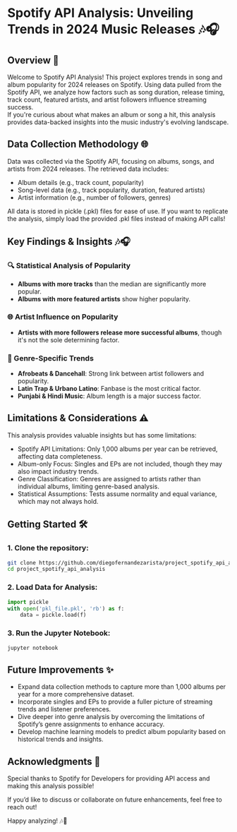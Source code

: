 # Spotify API Analysis: Unveiling Trends in 2024 Music Releases 🎶🎧

## Overview 🚀  
Welcome to Spotify API Analysis! This project explores trends in song and album popularity for 2024 releases on Spotify. Using data pulled from the Spotify API, we analyze how factors such as song duration, release timing, track count, featured artists, and artist followers influence streaming success.  
If you're curious about what makes an album or song a hit, this analysis provides data-backed insights into the music industry's evolving landscape.

## Data Collection Methodology 🌐  
Data was collected via the Spotify API, focusing on albums, songs, and artists from 2024 releases. The retrieved data includes:  

- Album details (e.g., track count, popularity)  
- Song-level data (e.g., track popularity, duration, featured artists)  
- Artist information (e.g., number of followers, genres)  

All data is stored in pickle (.pkl) files for ease of use. If you want to replicate the analysis, simply load the provided .pkl files instead of making API calls!

## Key Findings & Insights 🎶🎧  

### 🔍 Statistical Analysis of Popularity
- **Albums with more tracks** than the median are significantly more popular.  
- **Albums with more featured artists** show higher popularity.  

### 🌐 Artist Influence on Popularity
- **Artists with more followers release more successful albums**, though it's not the sole determining factor.  

### 🎵 Genre-Specific Trends
- **Afrobeats & Dancehall**: Strong link between artist followers and popularity.  
- **Latin Trap & Urbano Latino**: Fanbase is the most critical factor.  
- **Punjabi & Hindi Music**: Album length is a major success factor.   

## Limitations & Considerations ⚠️  

This analysis provides valuable insights but has some limitations:  

- Spotify API Limitations: Only 1,000 albums per year can be retrieved, affecting data completeness.  
- Album-only Focus: Singles and EPs are not included, though they may also impact industry trends.  
- Genre Classification: Genres are assigned to artists rather than individual albums, limiting genre-based analysis.  
- Statistical Assumptions: Tests assume normality and equal variance, which may not always hold.  

## Getting Started 🛠️  

### 1. Clone the repository:

```bash
git clone https://github.com/diegofernandezarista/project_spotify_api_analysis.git
cd project_spotify_api_analysis
```
### 2. Load Data for Analysis:
```python
import pickle
with open('pkl_file.pkl', 'rb') as f:
    data = pickle.load(f)
```
### 3. Run the Jupyter Notebook:
```bash
jupyter notebook
```

## Future Improvements ✨  

- Expand data collection methods to capture more than 1,000 albums per year for a more comprehensive dataset.
- Incorporate singles and EPs to provide a fuller picture of streaming trends and listener preferences.
- Dive deeper into genre analysis by overcoming the limitations of Spotify’s genre assignments to enhance accuracy.
- Develop machine learning models to predict album popularity based on historical trends and insights.

## Acknowledgments 🙏  

Special thanks to Spotify for Developers for providing API access and making this analysis possible!  

If you’d like to discuss or collaborate on future enhancements, feel free to reach out!

Happy analyzing! 🎶🚀
